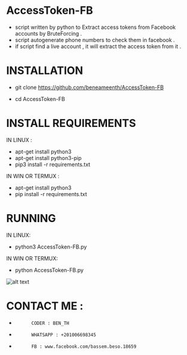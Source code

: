 # AccessToken-FB
+ script written by python to Extract access tokens from Facebook accounts by BruteForcing .
+ script autogenerate phone numbers to check them in facebook .
+ if script find a live account , it will extract the access token from it . 

# INSTALLATION

+ git clone https://github.com/beneameenth/AccessToken-FB


+ cd AccessToken-FB

# INSTALL REQUIREMENTS

 IN LINUX :
 + apt-get install python3
 + apt-get install python3-pip
 + pip3 install -r requirements.txt
 
IN WIN OR TERMUX :
 
 + apt-get install python3
 + pip install -r requirements.txt
 
 # RUNNING
 
 IN LINUX:
+ python3 AccessToken-FB.py

IN WIN OR TERMUX:
+ python AccessToken-FB.py

![alt text](https://imgur.com/a/GcakoxI)

# CONTACT ME :
+           CODER : BEN_TH                 
+           WHATSAPP : +201006698345         
+           FB : www.facebook.com/bassem.beso.18659         
      
